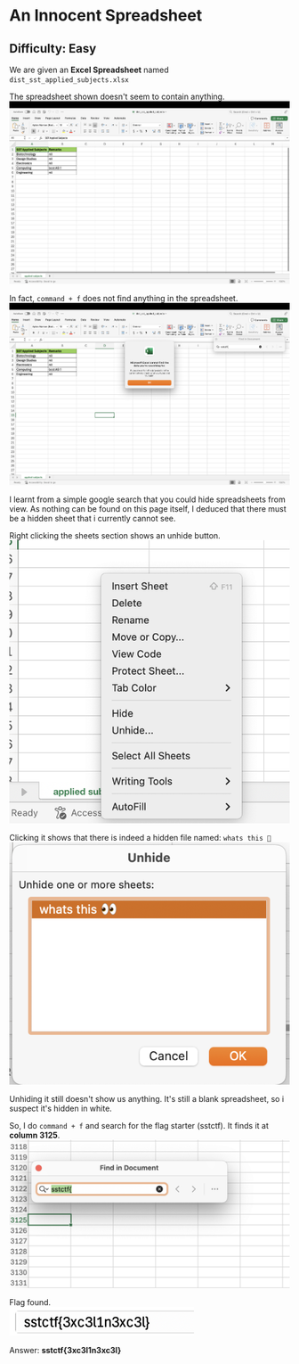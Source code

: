 # An Innocent Spreadsheet

## Difficulty: Easy

We are given an **Excel Spreadsheet** named ```dist_sst_applied_subjects.xlsx```

The spreadsheet shown doesn't seem to contain anything.
![](../images/spreadsheet.png)

In fact, ```command + f``` does not find anything in the spreadsheet.
![](../images/commandfnotfound.png)

I learnt from a simple google search that you could hide spreadsheets from view. As nothing can be found on this page itself, I deduced that there must be a hidden sheet that i currently cannot see.

Right clicking the sheets section shows an unhide button.
![](../images/unhide.png)

Clicking it shows that there is indeed a hidden file named: ```whats this 👀```
![](../images/whats%20this.png)


Unhiding it still doesn't show us anything. It's still a blank spreadsheet, so i suspect it's hidden in white.  

So, I do ```command + f``` and search for the flag starter (sstctf). It finds it at **column 3125**.
![](../images/commandffound.png)

Flag found.  
![](../images/excelflag.png)

Answer: **sstctf{3xc3l1n3xc3l}**
